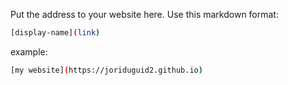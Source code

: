 Put the address to your website here. Use this markdown format:

```bash
[display-name](link)
```

example:
```bash
[my website](https://joriduguid2.github.io)
```